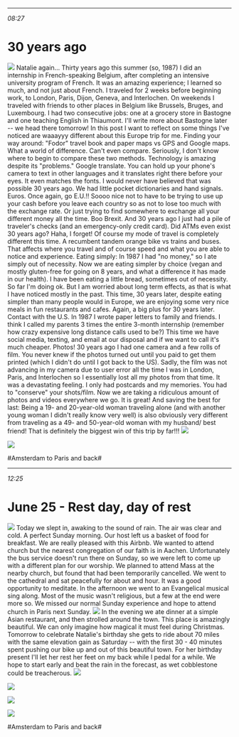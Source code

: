 ********
*08:27*

# 30 years ago

![](data/ccc9f027-d6d5-49ba-b5aa-c9e1f47bdee1.png)
 Natalie again... Thirty years ago this summer (so, 1987) I did an internship in French-speaking Belgium, after completing an intensive university program of French. It was an amazing experience; I learned so much, and not just about French. I traveled for 2 weeks before beginning work, to London, Paris, Dijon, Geneva, and Interlochen. On weekends I traveled with friends to other places in Belgium like Brussels, Bruges, and Luxembourg. I had two consecutive jobs: one at a grocery store in Bastogne and one teaching English in Thiaumont. I'll write more about Bastogne later -- we head there tomorrow! In this post I want to reflect on some things I've noticed are waaayyy different about this Europe trip for me. Finding your way around: "Fodor" travel book and paper maps vs GPS and Google maps. What a world of difference. Can't even compare. Seriously, I don't know where to begin to compare these two methods. Technology is amazing despite its "problems." Google translate. You can hold up your phone's camera to text in other languages and it translates right there before your eyes. It even matches the fonts. I would never have believed that was possible 30 years ago. We had little pocket dictionaries and hand signals. Euros. Once again, go E.U.!! Soooo nice not to have to be trying to use up your cash before you leave each country so as not to lose too much with the exchange rate. Or just trying to find somewhere to exchange all your different money all the time. Boo Brexit. And 30 years ago I just had a pile of traveler's checks (and an emergency-only credit card). Did ATMs even exist 30 years ago? Haha, I forget! Of course my mode of travel is completely different this time. A recumbent tandem orange bike vs trains and buses. That affects where you travel and of course speed and what you are able to notice and experience. Eating simply:  In 1987 I had "no money," so I ate simply out of necessity. Now we are eating simpler by choice (vegan and mostly gluten-free for going on 8 years, and what a difference it has made in our health). I have been eating a little bread, sometimes out of necessity. So far I'm doing ok. But I am worried about long term effects, as that is what I have noticed mostly in the past. This time, 30 years later, despite eating simpler than many people would in Europe, we are enjoying some very nice meals in fun restaurants and cafes. Again, a big plus for 30 years later. Contact with the U.S. In 1987 I wrote paper letters to family and friends. I think I called my parents 3 times the entire 3-month internship (remember how crazy expensive long distance calls used to be?) This time we have social media, texting, and email at our disposal and if we want to call it's much cheaper. Photos! 30 years ago I had one camera and a few rolls of film. You never knew if the photos turned out until you paid to get them printed (which I didn't do until I got back to the US). Sadly, the film was not advancing in my camera due to user error all the time I was in London, Paris, and Interlochen so I essentially lost all my photos from that time. It was a devastating feeling. I only had postcards and my memories. You had to "conserve" your shots/film. Now we are taking a ridiculous amount of photos and videos everywhere we go. It is great! And saving the best for last: Being a 19- and 20-year-old woman traveling alone (and with another young woman I didn't really know very well) is also obviously very different from traveling as a 49- and 50-year-old woman with my husband/ best friend! That is definitely the biggest win of this trip by far!!! 
![](data/29008233-dcb6-4c1d-bb9a-665fc8b970ab.png)
 
![](data/43267d0d-925d-4325-bbf8-d43cd8adee7f.jpg)

#Amsterdam to Paris and back#


********
*12:25*

# June 25 - Rest day, day of rest

![](data/bcdf5a6f-6060-4d93-9d63-af6ef2b9b4f8.jpg)
 Today we slept in, awaking to the sound of rain. The air was clear and cold. A perfect Sunday morning. Our host left us a basket of food for breakfast. We are really pleased with this Airbnb. We wanted to attend church but the nearest congregation of our faith is in Aachen. Unfortunately the bus service doesn't run there on Sunday, so we were left to come up with a different plan for our worship. We planned to attend Mass at the nearby church, but found that had been temporarily cancelled. We went to the cathedral and sat peacefully for about and hour. It was a good opportunity to meditate. In the afternoon we went to an Evangelical musical sing along. Most of the music wasn't religious, but a few at the end were more so. We missed our normal Sunday experience and hope to attend church in Paris next Sunday. 
![](data/c1b8a3b9-eb31-4699-a603-6e9406f8ba2a.jpg)
 In the evening we ate dinner at a simple Asian restaurant, and then strolled around the town. This place is amazingly beautiful. We can only imagine how magical it must feel during Christmas. Tomorrow to celebrate Natalie's birthday she gets to ride about 70 miles with the same elevation gain as Saturday -- with the first 30 - 40 minutes spent pushing our bike up and out of this beautiful town. For her birthday present I'll let her rest her feet on my back while I pedal for a while. We hope to start early and beat the rain in the forecast, as wet cobblestone could be treacherous. 
![](data/6d223668-8c4c-48b5-8b97-beb14f8d2026.jpg)
 
![](data/d56037a0-56ab-4a05-97d4-d0995b5e6f98.jpg)
 
![](data/f5e6ef2c-32c8-4635-891b-4ebfa7e42787.jpg)
 
![](data/32f1fbed-b5c4-403a-9b63-c80d2a1cc732.jpg)

#Amsterdam to Paris and back#